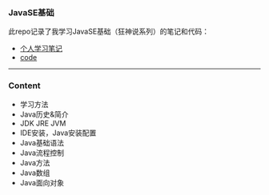 ### JavaSE基础

此repo记录了我学习JavaSE基础（狂神说系列）的笔记和代码：

- [个人学习笔记](https://github.com/Zidiefeng/JavaSE_study/blob/master/docs/content.md)
- [code](https://github.com/Zidiefeng/JavaSE_study/tree/master/src/com/kaitan)

---

### Content
- 学习方法
- Java历史&简介
- JDK JRE JVM
- IDE安装，Java安装配置
- Java基础语法
- Java流程控制
- Java方法
- Java数组
- Java面向对象
